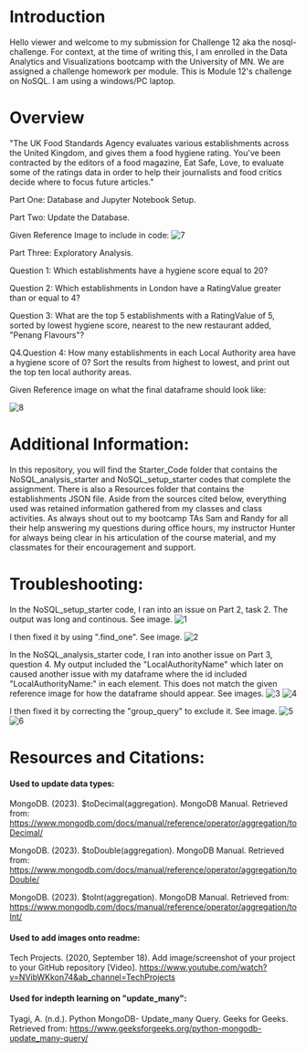 # Introduction
Hello viewer and welcome to my submission for Challenge 12 aka the nosql-challenge. For context, at the time of writing this, I am enrolled in the Data Analytics and Visualizations bootcamp with the University of MN. We are assigned a challenge homework per module. This is Module 12's challenge on NoSQL. I am using a windows/PC laptop.

# Overview
"The UK Food Standards Agency evaluates various establishments across the United Kingdom, and gives them a food hygiene rating. You've been contracted by the editors of a food magazine, Eat Safe, Love, to evaluate some of the ratings data in order to help their journalists and food critics decide where to focus future articles."

Part One: Database and Jupyter Notebook Setup.

Part Two: Update the Database.

Given Reference Image to include in code: 
![7](https://github.com/leeangel0428/nosql-challenge/assets/137225965/e4f8b778-4e9f-4cb3-bb51-a3c36c451346)

Part Three: Exploratory Analysis.

Question 1: Which establishments have a hygiene score equal to 20? 

Question 2: Which establishments in London have a RatingValue greater than or equal to 4?

Question 3: What are the top 5 establishments with a RatingValue of 5, sorted by lowest hygiene score, nearest to the new restaurant added, "Penang Flavours"?

Q4.Question 4: How many establishments in each Local Authority area have a hygiene score of 0? Sort the results from highest to lowest, and print out the top ten local authority areas.

Given Reference image on what the final dataframe should look like:

![8](https://github.com/leeangel0428/nosql-challenge/assets/137225965/89db8349-42a8-492d-be90-d689dd38bede)

# Additional Information:
In this repository, you will find the Starter_Code folder that contains the NoSQL_analysis_starter and NoSQL_setup_starter codes that complete the assignment. There is also a Resources folder that contains the establishments JSON file. Aside from the sources cited below, everything used was retained information gathered from my classes and class activities. As always shout out to my bootcamp TAs Sam and Randy for all their help answering my questions during office hours, my instructor Hunter for always being clear in his articulation of the course material, and my classmates for their encouragement and support.

# Troubleshooting:
In the NoSQL_setup_starter code, I ran into an issue on Part 2, task 2. The output was long and continous. See image.
![1](https://github.com/leeangel0428/nosql-challenge/assets/137225965/c3d20543-53a7-45cd-972a-ec3398d1c672)

I then fixed it by using ".find_one". See image.
![2](https://github.com/leeangel0428/nosql-challenge/assets/137225965/352b701e-223c-4846-a4ac-81d2f747b063)

In the NoSQL_analysis_starter code, I ran into another issue on Part 3, question 4. My output included the "LocalAuthorityName" which later on caused another issue with my dataframe where the id included "LocalAuthorityName:" in each element. This does not match the given reference image for how the dataframe should appear. See images.
![3](https://github.com/leeangel0428/nosql-challenge/assets/137225965/f4fd8cba-44fc-4c43-aff0-baabf18df011)
![4](https://github.com/leeangel0428/nosql-challenge/assets/137225965/89534a90-791b-48c1-a4c8-2d9da9e83e61)

I then fixed it by correcting the "group_query" to exclude it. See image.
![5](https://github.com/leeangel0428/nosql-challenge/assets/137225965/acfa1383-0a88-40f5-96fd-dead5faca038)
![6](https://github.com/leeangel0428/nosql-challenge/assets/137225965/00f5dec7-d3d8-4c41-8608-16d5a6f0a655)

# Resources and Citations:
#### Used to update data types:

MongoDB. (2023). $toDecimal(aggregation). MongoDB Manual. Retrieved from: https://www.mongodb.com/docs/manual/reference/operator/aggregation/toDecimal/

MongoDB. (2023). $toDouble(aggregation). MongoDB Manual. Retrieved from: https://www.mongodb.com/docs/manual/reference/operator/aggregation/toDouble/

MongoDB. (2023). $toInt(aggregation). MongoDB Manual. Retrieved from:  https://www.mongodb.com/docs/manual/reference/operator/aggregation/toInt/

#### Used to add images onto readme:

Tech Projects. (2020, September 18). Add image/screenshot of your project to your GitHub repository [Video]. https://www.youtube.com/watch?v=NVibWKkon74&ab_channel=TechProjects

#### Used for indepth learning on "update_many":

Tyagi, A. (n.d.). Python MongoDB- Update_many Query. Geeks for Geeks. Retrieved from: https://www.geeksforgeeks.org/python-mongodb-update_many-query/





